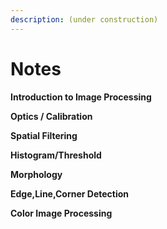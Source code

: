 ```yaml
---
description: (under construction)
---
```


# Notes

**Introduction to Image Processing**

**Optics / Calibration**

**Spatial Filtering**

**Histogram/Threshold**

**Morphology**

**Edge,Line,Corner Detection**

**Color Image Processing**

